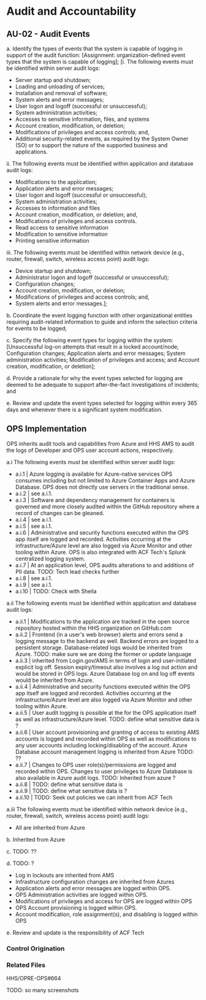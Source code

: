 # Audit and Accountability
## AU-02 - Audit Events

a. Identify the types of events that the system is capable of logging in support of the audit function: [Assignment: organization-defined event types that the system is capable of logging];
 [i. The following events must be identified within server audit logs:
* Server startup and shutdown;
* Loading and unloading of services;
* Installation and removal of software;
* System alerts and error messages;
* User logon and logoff (successful or unsuccessful);
* System administration activities;
* Accesses to sensitive information, files, and systems
* Account creation, modification, or deletion;
* Modifications of privileges and access controls; and,
* Additional security-related events, as required by the System Owner (SO) or to support the nature of the supported business and applications.

ii. The following events must be identified within application and database audit logs:
* Modifications to the application;
* Application alerts and error messages;
* User logon and logoff (successful or unsuccessful);
* System administration activities;
* Accesses to information and files
* Account creation, modification, or deletion; and,
* Modifications of privileges and access controls.
* Read access to sensitive information
* Modification to sensitive information
* Printing sensitive information

iii. The following events must be identified within network device (e.g., router, firewall, switch, wireless access point) audit logs:
* Device startup and shutdown;
* Administrator logon and logoff (successful or unsuccessful);
* Configuration changes;
* Account creation, modification, or deletion;
* Modifications of privileges and access controls; and,
* System alerts and error messages.];

b. Coordinate the event logging function with other organizational entities requiring audit-related information to guide and inform the selection criteria for events to be logged;

c. Specify the following event types for logging within the system: [Unsuccessful log-on attempts that result in a locked account/node;  Configuration changes;  Application alerts and error messages; System administration activities; Modification of privileges and access; and Account creation, modification, or deletion];

d. Provide a rationale for why the event types selected for logging are deemed to be adequate to support after-the-fact investigations of incidents; and

e. Review and update the event types selected for logging within every 365 days and whenever there is a significant system modification.

## OPS Implementation

OPS inherits audit tools and capabilities from Azure and HHS AMS to audit the logs of Developer and OPS user account actions, respectively.

a.i The following events must be identified within server audit logs:
- a.i.1 | Azure logging is available for Azure-native services OPS consumes including but not limited to Azure Container Apps and Azure Database. OPS does not directly use servers in the traditional sense.
- a.i.2 | see a.i.1.
- a.i.3 | Software and dependency management for containers is governed and more closely audited within the GitHub repository where a record of changes can be gleaned.
- a.i.4 | see a.i.1.
- a.i.5 | see a.i.1.
- a.i.6 | Administrative and security functions executed within the OPS app itself are logged and recorded. Activities occurring at the infrastructure/Azure level are also logged via Azure Monitor and other tooling within Azure. OPS is also integrated with ACF Tech's Splunk centralized logging system.
- a.i.7 | At an application level, OPS audits alterations to and additions of PII data. TODO: Tech lead checks further
- a.i.8 | see a.i.1.
- a.i.9 | see a.i.1.
- a.i.10 | TODO: Check with Sheila

a.ii The following events must be identified within application and database audit logs:
- a.ii.1 | Modifications to the application are tracked in the open source repository hosted within the HHS organization on GitHub.com
- a.ii.2 | Frontend (in a user's web browser) alerts and errors send a logging message to the backend as well. Backend errors are logged to a persistent storage. Database-related logs would be inherited from Azure. TODO: make sure we are doing the former or update language
- a.ii.3 | inherited from Login.gov/AMS in terms of login and user-initiated explicit log off. Session expiry/timeout also involves a log out action and would be stored in OPS logs. Azure Database log on and log off events would be inherited from Azure.
- a.ii.4 | Administrative and security functions executed within the OPS app itself are logged and recorded. Activities occurring at the infrastructure/Azure level are also logged via Azure Monitor and other tooling within Azure.
- a.ii.5 | User audit logging is possible at the for the OPS application itself as well as infrastructure/Azure level.  TODO: define what sensitive data is ?
- a.ii.6 | User account provisioning and granting of access to existing AMS accounts is logged and recorded within OPS as well as modifications to any user accounts including locking/disabling of the account. Azure Database account management logging is inherited from Azure TODO: ??
- a.ii.7 | Changes to OPS user role(s)/permissions are logged and recorded within OPS. Changes to user privileges to Azure Database is also available in Azure audit logs. TODO: Inherited from azure ?
- a.ii.8 | TODO: define what sensitive data is
- a.ii.9 | TODO: define what sensitive data is ?
- a.ii.10 | TODO: Seek out policies we can inherit from ACF Tech

a.iii The following events must be identified within network device (e.g., router, firewall, switch, wireless access point) audit logs:

- All are inherited from Azure

b. Inherited from Azure

c. TODO: ??

d. TODO: ?
- Log in lockouts are inherited from AMS
- Infrastructure configuration changes are inherited from Azures
- Application alerts and error messages are logged within OPS.
- OPS Administration activities are logged within OPS.
- Modifications of privileges and access for OPS are logged within OPS
- OPS Account provisioning is logged within OPS.
- Account modification, role assignment(s), and disabling is logged within OPS

e. Review and update is the responsibility of ACF Tech

### Control Origination

### Related Files

HHS/OPRE-OPS#664

TODO: so many screenshots
